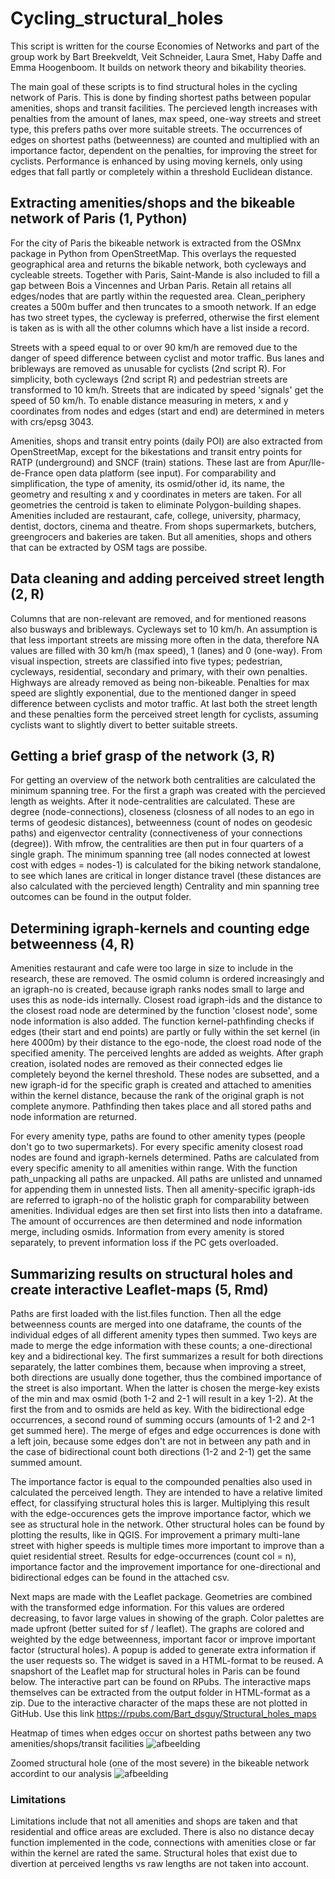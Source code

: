 # Cycling_structural_holes

This script is written for the course Economies of Networks and part of the group work by Bart Breekveldt, Veit Schneider, Laura Smet, Haby Daffe and Emma Hoogenboom. It builds on network theory and bikability theories. 

The main goal of these scripts is to find structural holes in the cycling network of Paris. This is done by finding shortest paths between popular amenities, shops and transit facilities. The percieved length increases with penalties from the amount of lanes, max speed, one-way streets and street type, this prefers paths over more suitable streets. The occurrences of edges on shortest paths (betweenness) are counted and multiplied with an importance factor, dependent on the penalties, for improving the street for cyclists. Performance is enhanced by using moving kernels, only using edges that fall partly or completely within a threshold Euclidean distance.

## Extracting amenities/shops and the bikeable network of Paris (1, Python)

For the city of Paris the bikeable network is extracted from the OSMnx package in Python from OpenStreetMap. This overlays the requested geographical area and returns the bikable network, both cycleways and cycleable streets. Together with Paris, Saint-Mande is also included to fill a gap between Bois a Vincennes and Urban Paris. Retain all retains all edges/nodes that are partly within the requested area. Clean_periphery creates a 500m buffer and then truncates to a smooth network. If an edge has two street types, the cycleway is preferred, otherwise the first element is taken as is with all the other columns which have a list inside a record.

Streets with a speed equal to or over 90 km/h are removed due to the danger of speed difference between cyclist and motor traffic. Bus lanes and bribleways are removed as unusable for cyclists (2nd script R). For simplicity, both cycleways (2nd script R) and pedestrian streets are transformed to 10 km/h. Streets that are indicated by speed 'signals' get the speed of 50 km/h. To enable distance measuring in meters, x and y coordinates from nodes and edges (start and end) are determined in meters with crs/epsg 3043. 

Amenities, shops and transit entry points (daily POI) are also extracted from OpenStreetMap, except for the bikestations and transit entry points for RATP (underground) and SNCF (train) stations. These last are from Apur/Ile-de-France open data platform (see input). For comparability and simplification, the type of amenity, its osmid/other id, its name, the geometry and resulting x and y coordinates in meters are taken. For all geometries the centroid is taken to eliminate Polygon-building shapes. Amenities included are restaurant, cafe, college, university, pharmacy, dentist, doctors, cinema and theatre. From shops supermarkets, butchers, greengrocers and bakeries are taken. But all amenities, shops and others that can be extracted by OSM tags are possibe.

## Data cleaning and adding perceived street length (2, R)
Columns that are non-relevant are removed, and for mentioned reasons also busways and bribleways. Cycleways set to 10 km/h. An assumption is that less important streets are missing more often in the data, therefore NA values are filled with 30 km/h (max speed), 1 (lanes) and 0 (one-way). From visual inspection, streets are classified into five types; pedestrian, cycleways, residential, secondary and primary, with their own penalties. Highways are already removed as being non-bikeable. Penalties for max speed are slightly exponential, due to the mentioned danger in speed difference between cyclists and motor traffic. At last both the street length and these penalties form the perceived street length for cyclists, assuming cyclists want to slightly divert to better suitable streets.

## Getting a brief grasp of the network (3, R)
For getting an overview of the network both centralities are calculated the minimum spanning tree. For the first a graph was created with the percieved length as weights. After it node-centralities are calculated. These are degree (node-connections), closeness (closness of all nodes to an ego in terms of geodesic distances), betweenness (count of nodes on geodesic paths) and eigenvector centrality (connectiveness of your connections (degree)). With mfrow, the centralities are then put in four quarters of a single graph. The minimum spanning tree (all nodes connected at lowest cost with edges = nodes-1) is calculated for the biking network standalone, to see which lanes are critical in longer distance travel (these distances are also calculated with the percieved length) Centrality and min spanning tree outcomes can be found in the output folder.

## Determining igraph-kernels and counting edge betweenness (4, R)
Amenities restaurant and cafe were too large in size to include in the research, these are removed. The osmid column is ordered increasingly and an igraph-no is created, because igraph ranks nodes small to large and uses this as node-ids internally. Closest road igraph-ids and the distance to the closest road node are determined by the function 'closest node', some node information is also added. The function kernel-pathfinding checks if edges (their start and end points) are partly or fully within the set kernel (in here 4000m) by their distance to the ego-node, the cloest road node of the specified amenity. The perceived lenghts are added as weights. After graph creation, isolated nodes are removed as their connected edges lie completely beyond the kernel threshold. These nodes are subsetted, and a new igraph-id for the specific graph is created and attached to amenities within the kernel distance, because the rank of the original graph is not complete anymore. Pathfinding then takes place and all stored paths and node information are returned.

For every amenity type, paths are found to other amenity types (people don't go to two supermarkets). For every specific amenity closest road nodes are found and igraph-kernels determined. Paths are calculated from every specific amenity to all amenities within range. With the function path_unpacking all paths are unpacked. All paths are unlisted and unnamed for appending them in unnested lists. Then all amenity-specific igraph-ids are referred to igraph-no of the holistic graph for comparability between amenities. Individual edges are then set first into lists then into a dataframe. The amount of occurrences are then determined and node information merge, including osmids. Information from every amenity is stored separately, to prevent information loss if the PC gets overloaded.

## Summarizing results on structural holes and create interactive Leaflet-maps (5, Rmd)
Paths are first loaded with the list.files function. Then all the edge betweenness counts are merged into one dataframe, the counts of the individual edges of all different amenity types then summed. Two keys are made to merge the edge information with these counts; a one-directional key and a bidirectional key. The first summarizes a result for both directions separately, the latter combines them, because when improving a street, both directions are usually done together, thus the combined importance of the street is also important. When the latter is chosen the merge-key exists of the min and max osmid (both 1-2 and 2-1 will result in a key 1-2). At the first the from and to osmids are held as key. With the bidirectional edge occurrences, a second round of summing occurs (amounts of 1-2 and 2-1 get summed here). The merge of efges and edge occurrences is done with a left join, because some edges don't are not in between any path and in the case of bidirectional count both directions (1-2 and 2-1) get the same summed amount. 

The importance factor is equal to the compounded penalties also used in calculated the perceived length. They are intended to have a relative limited effect, for classifying structural holes this is larger. Multiplying this result with the edge-occurences gets the improve importance factor, which we see as structural hole in the network. Other structural holes can be found by plotting the results, like in QGIS. For improvement a primary multi-lane street with higher speeds is multiple times more important to improve than a quiet residential street. Results for edge-occurrences (count col = n), importance factor and the improvement importance for one-directional and bidirectional edges can be found in the attached csv.

Next maps are made with the Leaflet package. Geometries are combined with the transformed edge information. For this values are ordered decreasing, to favor large values in showing of the graph. Color palettes are made upfront (better suited for sf / leaflet). The graphs are colored and weighted by the edge betweenness, important facor or improve important factor (structural holes). A popup is added to generate extra information if the user requests so. The widget is saved in a HTML-format to be reused. A snapshort of the Leaflet map for structural holes in Paris can be found below. The interactive part can be found on RPubs. The interactive maps themselves can be extracted from the output folder in HTML-format as a zip. Due to the interactive character of the maps these are not plotted in GitHub. Use this link https://rpubs.com/Bart_dsguy/Structural_holes_maps

Heatmap of times when edges occur on shortest paths between any two amenities/shops/transit facilities
![afbeelding](https://user-images.githubusercontent.com/83957293/199591824-a800a1cf-7ca7-41e5-bf9b-3d28b69d4de0.png)

Zoomed structural hole (one of the most severe) in the bikeable network accordint to our analysis
![afbeelding](https://user-images.githubusercontent.com/83957293/199591655-bea36377-f7c6-4c5c-9bca-42aeff0e2d95.png)

### Limitations
Limitations include that not all amenities and shops are taken and that residential and office areas are excluded. There is also no distance decay function implemented in the code, connections with amenities close or far within the kernel are rated the same. Structural holes that exist due to divertion at perceived lengths vs raw lengths are not taken into account.





